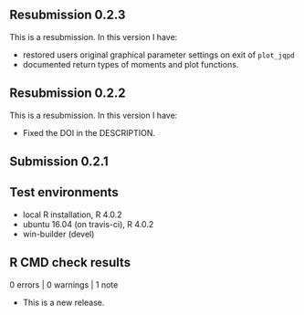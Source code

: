 ## Resubmission 0.2.3
This is a resubmission. In this version I have:

* restored users original graphical parameter settings on exit of `plot_jqpd`
* documented return types of moments and plot functions.

## Resubmission 0.2.2
This is a resubmission. In this version I have:

* Fixed the DOI in the DESCRIPTION.

## Submission 0.2.1

## Test environments
* local R installation, R 4.0.2
* ubuntu 16.04 (on travis-ci), R 4.0.2
* win-builder (devel)

## R CMD check results

0 errors | 0 warnings | 1 note

* This is a new release.
